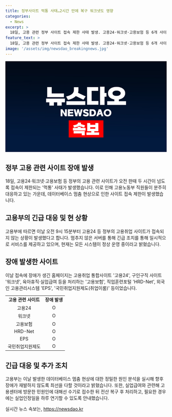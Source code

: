 ```yaml
---
title: 정부사이트 먹통 사태…2시간 만에 복구 워크넷도 영향
categories:
  - News
excerpt: >
  18일, 고용 관련 정부 사이트 접속 제한 사태 발생. 고용24·워크넷·고용보험 등 6개 사이트 전체 먹통 현상. 고용부 데이터베이스 1대 멈춤, 긴급 조치 후 정상 운영 설명. 중부 집중호우와는 무관, 민원 처리 등 수기 접수 후 전산 복구 진행. 재발 방지 위해 원인 분석 중. 사이트 접속 불가 사태에 대한 고용부의 대응 및 원인 파악에 대한 내용이 소개돼 있습니다.
feature_text: >
  18일, 고용 관련 정부 사이트 접속 제한 사태 발생. 고용24·워크넷·고용보험 등 6개 사이트 전체 먹통 현상. 고용부 데이터베이스 1대 멈춤, 긴급 조치 후 정상 운영 설명. 중부 집중호우와는 무관, 민원 처리 등 수기 접수 후 전산 복구 진행. 재발 방지 위해 원인 분석 중. 사이트 접속 불가 사태에 대한 고용부의 대응 및 원인 파악에 대한 내용이 소개돼 있습니다.
image: '/assets/img/newsdao_breakingnews.jpg'
---
```


<p><img src="/assets/img/newsdao_breakingnews.jpg" alt="flaretime 속보" /></p>

<h2 data-ke-size="size26">정부 고용 관련 사이트 장애 발생</h2>

<p data-ke-size="size16">18일, 고용24·워크넷·고용보험 등 정부의 고용 관련 사이트가 오전 한때 두 시간이 넘도록 접속이 제한되는 '먹통' 사태가 발생했습니다. 이로 인해 고용노동부 직원들이 분주히 대응하고 있는 가운데, 데이터베이스 멈춤 현상으로 인한 사이트 접속 제한이 발생했습니다.</p>

<h2 data-ke-size="size26">고용부의 긴급 대응 및 현 상황</h2>

<p data-ke-size="size16">고용부에 따르면 이날 오전 9시 15분부터 고용24 등 정부의 고용취업 사이트가 접속되지 않는 상황이 발생했다고 합니다. 멈추지 않은 서버를 통해 긴급 조치를 통해 일시적으로 서비스를 제공하고 있으며, 현재는 모든 시스템이 정상 운영 중이라고 밝혔습니다.</p>

<h2 data-ke-size="size26">장애 발생한 사이트</h2>

<p data-ke-size="size16">이날 접속에 장애가 생긴 홈페이지는 고용취업 통합사이트 '고용24', 구인구직 사이트 '워크넷', 육아휴직·실업급여 등을 처리하는 '고용보험', 직업훈련포털 'HRD-Net', 외국인 고용관리시스템 'EPS', '국민취업지원제도(취업이룸)' 등이었습니다.</p>

<table>
    <tr>
        <td style="text-align: center; height: 17px;"><b>고용 관련 사이트</b></td>
        <td style="text-align: center; height: 17px;"><b>장애 발생</b></td>
    </tr>
    <tr>
        <td style="text-align: center; height: 17px;">고용24</td>
        <td style="text-align: center; height: 17px;">O</td>
    </tr>
    <tr>
        <td style="text-align: center; height: 17px;">워크넷</td>
        <td style="text-align: center; height: 17px;">O</td>
    </tr>
    <tr>
        <td style="text-align: center; height: 17px;">고용보험</td>
        <td style="text-align: center; height: 17px;">O</td>
    </tr>
    <tr>
        <td style="text-align: center; height: 17px;">HRD-Net</td>
        <td style="text-align: center; height: 17px;">O</td>
    </tr>
    <tr>
        <td style="text-align: center; height: 17px;">EPS</td>
        <td style="text-align: center; height: 17px;">O</td>
    </tr>
    <tr>
        <td style="text-align: center; height: 17px;">국민취업지원제도</td>
        <td style="text-align: center; height: 17px;">O</td>
    </tr>
</table>

<h2 data-ke-size="size26">긴급 대응 및 추가 조치</h2>

<p data-ke-size="size16">고용부는 이날 발생한 데이터베이스 멈춤 현상에 대한 정밀한 원인 분석을 실시해 향후 장애가 재발하지 않도록 최선을 다할 것이라고 밝혔습니다. 또한, 실업급여와 관련해 고용센터에 방문한 민원인에 대해선 수기로 접수한 뒤 전산 복구 후 처리하고, 필요한 경우에는 실업인정일을 하루 연기할 수 있도록 안내했습니다.</p>
실시간 뉴스 속보는, <a href="https://newsdao.kr" rel="dofollow">https://newsdao.kr</a>


